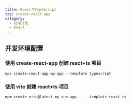 ```yaml
---
title: React与TypeScript
tag: create-react-app
category:
  - 前端开发
  - React
---
```


## 开发环境配置

### 使用 create-react-app 创建 react+ts 项目

```shell
npx create-react-app my-app --template typescript
```

### 使用 vite 创建 react+ts 项目

```js
npm create vite@latest my-vue-app -- --template react-ts
```
